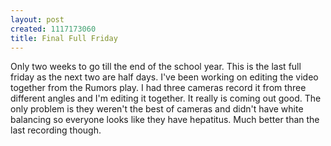 ```yaml
--- 
layout: post
created: 1117173060
title: Final Full Friday
---
```

Only two weeks to go till the end of the school year.  This is the last full friday as the next two are half days.  I've been working on editing the video together from the Rumors play.  I had three cameras record it from three different angles and I'm editing it together.  It really is coming out good.  The only problem is they weren't the best of cameras and didn't have white balancing so everyone looks like they have hepatitus.  Much better than the last recording though.
